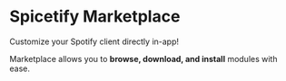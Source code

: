 # Spicetify Marketplace

Customize your Spotify client directly in-app!

Marketplace allows you to **browse, download, and install** modules with ease.
